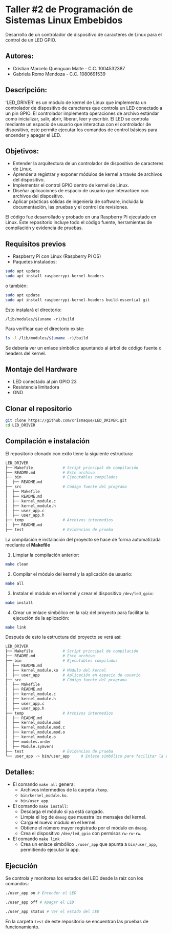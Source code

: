 # Taller #2 de Programación de Sistemas Linux Embebidos

Desarrollo de un controlador de dispositivo de caracteres de Linux para el control de un LED GPIO.

## Autores:
- Cristian Marcelo Quenguan Malte - C.C. 1004532387
- Gabriela Romo Mendoza - C.C. 1080691539

## Descripción:
'LED_DRIVER' es un módulo de kernel de Linux que implementa un controlador de dispositivo de caracteres que controla un LED conectado a un pin GPIO. El controlador implementa operaciones de archivo estándar como inicializar, salir, abrir, liberar, leer y escribir. El LED se controla mediante un espacio de usuario que interactua con el controlador de dispositivo, este permite ejecutar los comandos de control básicos para encender y apagar el LED.

## Objetivos:
- Entender la arquitectura de un controlador de dispositivo de caracteres de Linux.
- Aprender a registrar y exponer módulos de kernel a través de archivos del dispositivo.
- Implementar el control GPIO dentro de kernel de Linux.
- Diseñar aplicaciones de espacio de usuario que interactúen con archivos del dispositivo.
- Aplicar prácticas sólidas de ingeniería de software, incluida la documentación, las pruebas y el control de revisiones.

El código fue desarrollado y probado en una Raspberry Pi ejecutado en Linux. Este repositorio incluye todo el código fuente, herramientas de compilación y evidencia de pruebas. 

## Requisitos previos
- Raspberry Pi con Linux (Raspberry Pi OS)
- Paquetes instalados:

```bash
sudo apt update
sudo apt install raspberrypi-kernel-headers
```
o también:

```bash
sudo apt update
sudo apt install raspberrypi-kernel-headers build-essential git
```
Esto instalará el directorio:

`/lib/modules/$(uname -r)/build`

Para verificar que el directorio existe:
```bash
ls -l /lib/modules/$(uname -r)/build
```
Se debería ver un enlace simbólico apuntando al árbol de código fuente o headers del kernel.

## Montaje del Hardware 
- LED conectado al pin GPIO 23
- Resistencia limitadora
- GND

## Clonar el repositorio

```bash
git clone https://github.com/crismaque/LED_DRIVER.git
cd LED_DRIVER
```
## Compilación e instalación

El repositorio clonado con exito tiene la siguiente estructura:

```bash
LED_DRIVER
├── Makefile             # Script principal de compilación 
├── README.md            # Este archivo
├── bin                  # Ejecutables compilados
│  ├── README.md
├── src                  # Código fuente del programa
│  ├── Makefile
│  ├── README.md
│  ├── kernel_module.c
│  ├── kernel_module.h
│  ├── user_app.c
│  ├── user_app.h
├── temp                 # Archivos intermedios
│  ├── README.md
├── test                 # Evidencias de prueba
```

La compilación e instalación del proyecto se hace de forma automatizada mediante el **Makefile**

1. Limpiar la compilación anterior:
```bash
make clean    
```
2. Compilar el módulo del kernel y la aplicación de usuario:
```bash
make all  
```
3. Instalar el módulo en el kernel y crear el dispositivo `/dev/led_gpio`:
```bash
make install  
```
4. Crear un enlace simbólico en la raíz del proyecto para facilitar la ejecución de la aplicación:
```bash
make link  
```

Después de esto la estructura del proyecto se verá así:
```bash
LED_DRIVER
├── Makefile             # Script principal de compilación 
├── README.md            # Este archivo
├── bin                  # Ejecutables compilados
│  ├── README.md
│  ├── kernel_module.ko  # Módulo del kernel
│  ├── user_app          # Aplicación en espacio de usuario
├── src                  # Código fuente del programa
│  ├── Makefile
│  ├── README.md
│  ├── kernel_module.c
│  ├── kernel_module.h
│  ├── user_app.c
│  ├── user_app.h
├── temp                 # Archivos intermedios
│  ├── README.md
│  ├── kernel_module.mod
│  ├── kernel_module.mod.c
│  ├── kernel_module.mod.o
│  ├── kernel_module.o
│  ├── modules.order
│  ├── Module.symvers
├── test                 # Evidencias de prueba
└── user_app -> bin/user_app     # Enlace simbólico para facilitar la ejecución
```

## Detalles:
* El comando `make all` genera:
  - Archivos intermedios de la carpeta `/temp`.
  - `bin/kernel_module.ko`.
  - `bin/user_app`.
* El comando `make install`:
  - Descarga el módulo si ya está cargado.
  - Limpia el log de `dmesg` que muestra los mensajes del kernel.
  - Carga el nuevo módulo en el kernel.
  - Obtiene el número mayor registrado por el módulo en `dmesg`.
  - Crea el dispositivo `/dev/led_gpio` con permisos `rw-rw-rw`.
* El comando `make link`
  - Crea un enlace simbólico `./user_app` que apunta a `bin/user_app`, permitiendo ejecutar la app.
 
## Ejecución
Se controla y monitorea los estados del LED desde la raíz con los comandos:

```bash
./user_app on # Encender el LED
```
```bash
./user_app off # Apagar el LED
```
```bash
./user_app status # Ver el estado del LED
```

En la carpeta `test` de este repositorio se encuentran las pruebas de funcionamiento.
